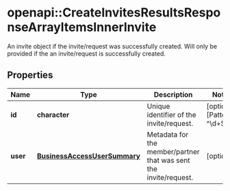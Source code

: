 # openapi::CreateInvitesResultsResponseArrayItemsInnerInvite

An invite object if the invite/request was successfully created. Will only be provided if the an invite/request is successfully created.

## Properties
Name | Type | Description | Notes
------------ | ------------- | ------------- | -------------
**id** | **character** | Unique identifier of the invite/request. | [optional] [Pattern: ^\\d+$] 
**user** | [**BusinessAccessUserSummary**](BusinessAccessUserSummary.md) | Metadata for the member/partner that was sent the invite/request. | [optional] 


